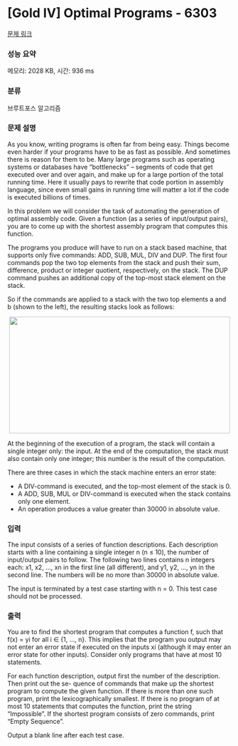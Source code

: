 # [Gold IV] Optimal Programs - 6303 

[문제 링크](https://www.acmicpc.net/problem/6303) 

### 성능 요약

메모리: 2028 KB, 시간: 936 ms

### 분류

브루트포스 알고리즘

### 문제 설명

<p>As you know, writing programs is often far from being easy. Things become even harder if your programs have to be as fast as possible. And sometimes there is reason for them to be. Many large programs such as operating systems or databases have “bottlenecks” – segments of code that get executed over and over again, and make up for a large portion of the total running time. Here it usually pays to rewrite that code portion in assembly language, since even small gains in running time will matter a lot if the code is executed billions of times.</p>

<p>In this problem we will consider the task of automating the generation of optimal assembly code. Given a function (as a series of input/output pairs), you are to come up with the shortest assembly program that computes this function.</p>

<p>The programs you produce will have to run on a stack based machine, that supports only five commands: ADD, SUB, MUL, DIV and DUP. The first four commands pop the two top elements from the stack and push their sum, difference, product or integer quotient, respectively, on the stack. The DUP command pushes an additional copy of the top-most stack element on the stack.</p>

<p>So if the commands are applied to a stack with the two top elements a and b (shown to the left), the resulting stacks look as follows:</p>

<p style="text-align:center"><img alt="" src="https://www.acmicpc.net/upload/images2/stack.png" style="height:262px; width:497px"></p>

<p>At the beginning of the execution of a program, the stack will contain a single integer only: the input. At the end of the computation, the stack must also contain only one integer; this number is the result of the computation.</p>

<p>There are three cases in which the stack machine enters an error state:</p>

<ul>
	<li>A DIV-command is executed, and the top-most element of the stack is 0.</li>
	<li>A ADD, SUB, MUL or DIV-command is executed when the stack contains only one element.</li>
	<li>An operation produces a value greater than 30000 in absolute value.</li>
</ul>

### 입력 

 <p>The input consists of a series of function descriptions. Each description starts with a line containing a single integer n (n ≤ 10), the number of input/output pairs to follow. The following two lines contains n integers each: x1, x2, ..., xn in the first line (all different), and y1, y2, ..., yn in the second line. The numbers will be no more than 30000 in absolute value.</p>

<p>The input is terminated by a test case starting with n = 0. This test case should not be processed.</p>

### 출력 

 <p>You are to find the shortest program that computes a function f, such that f(x) = yi for all i ∈ {1, ..., n}. This implies that the program you output may not enter an error state if executed on the inputs xi (although it may enter an error state for other inputs). Consider only programs that have at most 10 statements.</p>

<p>For each function description, output first the number of the description. Then print out the se- quence of commands that make up the shortest program to compute the given function. If there is more than one such program, print the lexicographically smallest. If there is no program of at most 10 statements that computes the function, print the string “Impossible”. If the shortest program consists of zero commands, print “Empty Sequence”.</p>

<p>Output a blank line after each test case.</p>


